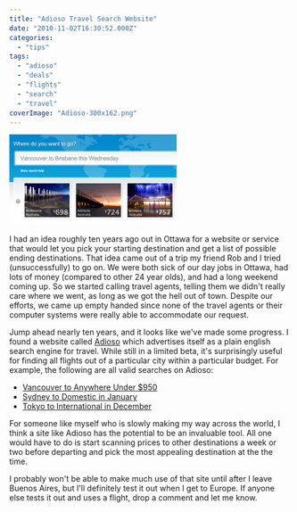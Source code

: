 ```yaml
---
title: "Adioso Travel Search Website"
date: "2010-11-02T16:30:52.000Z"
categories: 
  - "tips"
tags: 
  - "adioso"
  - "deals"
  - "flights"
  - "search"
  - "travel"
coverImage: "Adioso-300x162.png"
---
```


[![](images/Adioso-300x162.png "Adioso")](http://www.migratorynerd.com/wordpress/wp-content/uploads/2010/11/Adioso.png)

I had an idea roughly ten years ago out in Ottawa for a website or service that would let you pick your starting destination and get a list of possible ending destinations. That idea came out of a trip my friend Rob and I tried (unsuccessfully) to go on. We were both sick of our day jobs in Ottawa, had lots of money (compared to other 24 year olds), and had a long weekend coming up. So we started calling travel agents, telling them we didn't really care where we went, as long as we got the hell out of town. Despite our efforts, we came up empty handed since none of the travel agents or their computer systems were really able to accommodate our request.

Jump ahead nearly ten years, and it looks like we've made some progress. I found a website called [Adioso](http://adioso.com) which advertises itself as a plain english search engine for travel. While still in a limited beta, it's surprisingly useful for finding all flights out of a particular city within a particular budget. For example, the following are all valid searches on Adioso:

- [Vancouver to Anywhere Under $950](http://adioso.com/ca/vancouver-to-anywhere-under-cad950)
- [Sydney to Domestic in January](http://adioso.com/au/sydney-to-domestic-in-january)
- [Tokyo to International in December](http://adioso.com/jp/tokyo-to-international-in-december)

For someone like myself who is slowly making my way across the world, I think a site like Adioso has the potential to be an invaluable tool. All one would have to do is start scanning prices to other destinations a week or two before departing and pick the most appealing destination at the the time.

I probably won't be able to make much use of that site until after I leave Buenos Aires, but I'll definitely test it out when I get to Europe. If anyone else tests it out and uses a flight, drop a comment and let me know.

